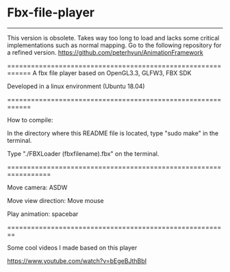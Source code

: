 # Fbx-file-player

------------------------------------------------------------
This version is obsolete. Takes way too long to load and lacks some critical implementations such as normal mapping.
Go to the following repository for a refined version.
https://github.com/peterhyun/AnimationFramework

============================================================
A fbx file player based on OpenGL3.3, GLFW3, FBX SDK

Developed in a linux environment (Ubuntu 18.04)

============================================================

How to compile:

In the directory where this README file is located, type "sudo make" in the terminal.

Type "./FBXLoader (fbxfilename).fbx" on the terminal.

=================================================================

Move camera: ASDW

Move view direction: Move mouse

Play animation: spacebar

========================================================

Some cool videos I made based on this player

https://www.youtube.com/watch?v=bEgeBJthBbI
